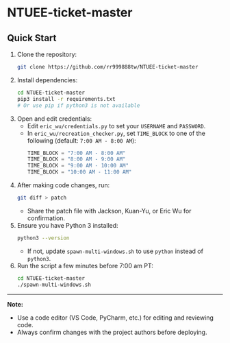 # NTUEE-ticket-master

## Quick Start 

1. Clone the repository:
   ```sh
   git clone https://github.com/rr999888tw/NTUEE-ticket-master
   ```
2. Install dependencies:
   ```sh
   cd NTUEE-ticket-master
   pip3 install -r requirements.txt
   # Or use pip if python3 is not available
   ```
3. Open and edit credentials:
   - Edit `eric_wu/credentials.py` to set your `USERNAME` and `PASSWORD`.
   - In `eric_wu/recreation_checker.py`, set `TIME_BLOCK` to one of the following (default: `7:00 AM - 8:00 AM`):
     ```python
     TIME_BLOCK = "7:00 AM - 8:00 AM"
     TIME_BLOCK = "8:00 AM - 9:00 AM"
     TIME_BLOCK = "9:00 AM - 10:00 AM"
     TIME_BLOCK = "10:00 AM - 11:00 AM"
     ```
4. After making code changes, run:
   ```sh
   git diff > patch
   ```
   - Share the patch file with Jackson, Kuan-Yu, or Eric Wu for confirmation.
5. Ensure you have Python 3 installed:
   ```sh
   python3 --version
   ```
   - If not, update `spawn-multi-windows.sh` to use `python` instead of `python3`.
6. Run the script a few minutes before 7:00 am PT:
   ```sh
   cd NTUEE-ticket-master
   ./spawn-multi-windows.sh
   ```

---
**Note:**
- Use a code editor (VS Code, PyCharm, etc.) for editing and reviewing code.
- Always confirm changes with the project authors before deploying.
